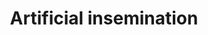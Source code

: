 ---
title: Artificial insemination
longTitle: 'Artificial insemination'
tags:
- gccommon
narrowerTerm:
- "[[Reproductive technology]]"
relatedTerm:
- "[[Semen]]"
---